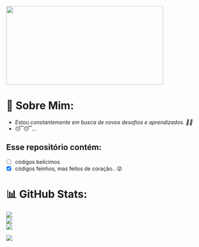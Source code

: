  <img src="https://i.imgur.com/kUVigqo.jpg" width="420px" height="210px">

# :dizzy: Sobre Mim:
  - *Estou constantemente em busca de novos desafios e aprendizados. :star2::star2:*
  - :sleeping::sleeping:...

## Esse repositório contém:

- [ ] códigos belícimos
- [x] códigos feinhos, mas feitos de coração..   :stuck_out_tongue_winking_eye:

# 📊 GitHub Stats:
![](https://github-readme-stats.vercel.app/api?username=Marcos1701&theme=dark&hide_border=false&include_all_commits=true&count_private=true)<br/>
![](https://github-readme-streak-stats.herokuapp.com/?user=Marcos1701&theme=dark&hide_border=false)<br/>
![](https://github-readme-stats.vercel.app/api/top-langs/?username=Marcos1701&theme=dark&hide_border=false&include_all_commits=true&count_private=true&layout=compact)

[![](https://visitcount.itsvg.in/api?id=Marcos1701&label=Profile%20Views&color=12&icon=5&pretty=true)](https://visitcount.itsvg.in)
